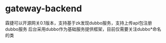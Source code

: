 # gateway-backend
霖捷可以开源网关0.1版本，支持基于zk发现dubbo服务，支持上传api包注册dubbo服务
后台采用dubbo作为基础服务提供框架，目前仅需要关注dubbo*命名的类
